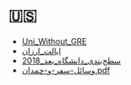 # 🇺🇸

* [Uni_Without_GRE](Countries/USA/Uni_Without_GRE.md)
* [ایالت_ارزان](Countries/USA/ایالت_ارزان.md)
* [سطح‌بندی_دانشگاه‌_بعد_2018](Countries/USA/سطح‌بندی_دانشگاه‌_بعد_2018.md)
* [وسائل-سفر-و-چمدان.pdf](https://github.com/yazdipour/apply-notebook/raw/master/Countries/USA/وسائل-سفر-و-چمدان.pdf)